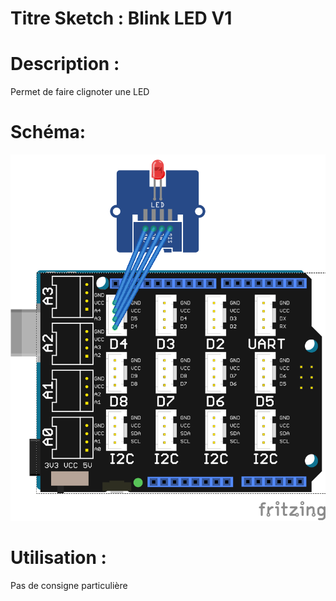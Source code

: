 # Titre Sketch : Blink LED V1
# Description : 

Permet de faire clignoter une LED

# Schéma: 

![Schéma](https://raw.githubusercontent.com/JustinMartinDev/ProjetArduino_C/master/Arduino_Blink_LED_V1/shema_arduino.png)

# Utilisation :
Pas de consigne particulière


